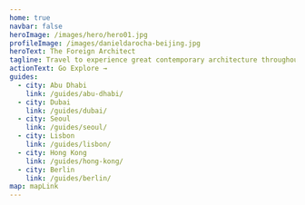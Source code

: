 ```yaml
---
home: true
navbar: false
heroImage: /images/hero/hero01.jpg
profileImage: /images/danieldarocha-beijing.jpg
heroText: The Foreign Architect
tagline: Travel to experience great contemporary architecture throughout the world.
actionText: Go Explore →
guides:
  - city: Abu Dhabi
    link: /guides/abu-dhabi/
  - city: Dubai
    link: /guides/dubai/
  - city: Seoul
    link: /guides/seoul/
  - city: Lisbon
    link: /guides/lisbon/
  - city: Hong Kong
    link: /guides/hong-kong/
  - city: Berlin
    link: /guides/berlin/
map: mapLink
---
```

